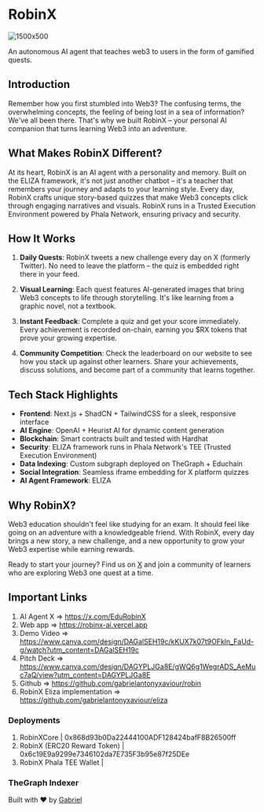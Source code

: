 # RobinX

![1500x500](https://github.com/user-attachments/assets/7dd78636-85e3-4de3-adae-980f99c20271)

An autonomous AI agent that teaches web3 to users in the form of gamified quests.

## Introduction

Remember how you first stumbled into Web3? The confusing terms, the overwhelming concepts, the feeling of being lost in a sea of information? We've all been there. That's why we built RobinX – your personal AI companion that turns learning Web3 into an adventure.

## What Makes RobinX Different?

At its heart, RobinX is an AI agent with a personality and memory. Built on the ELIZA framework, it's not just another chatbot – it's a teacher that remembers your journey and adapts to your learning style. Every day, RobinX crafts unique story-based quizzes that make Web3 concepts click through engaging narratives and visuals. RobinX runs in a Trusted Execution Environment powered by Phala Network, ensuring privacy and security.

## How It Works

1. **Daily Quests**: RobinX tweets a new challenge every day on X (formerly Twitter). No need to leave the platform – the quiz is embedded right there in your feed.

2. **Visual Learning**: Each quest features AI-generated images that bring Web3 concepts to life through storytelling. It's like learning from a graphic novel, not a textbook.

3. **Instant Feedback**: Complete a quiz and get your score immediately. Every achievement is recorded on-chain, earning you $RX tokens that prove your growing expertise.

4. **Community Competition**: Check the leaderboard on our website to see how you stack up against other learners. Share your achievements, discuss solutions, and become part of a community that learns together.

## Tech Stack Highlights

- **Frontend**: Next.js + ShadCN + TailwindCSS for a sleek, responsive interface
- **AI Engine**: OpenAI + Heurist AI for dynamic content generation
- **Blockchain**: Smart contracts built and tested with Hardhat
- **Security**: ELIZA framework runs in Phala Network's TEE (Trusted Execution Environment)
- **Data Indexing**: Custom subgraph deployed on TheGraph + Educhain
- **Social Integration**: Seamless iframe embedding for X platform quizzes
- **AI Agent Framework**: ELIZA

## Why RobinX?

Web3 education shouldn't feel like studying for an exam. It should feel like going on an adventure with a knowledgeable friend. With RobinX, every day brings a new story, a new challenge, and a new opportunity to grow your Web3 expertise while earning rewards.

Ready to start your journey? Find us on [X](https://x.com/EduRobinX) and join a community of learners who are exploring Web3 one quest at a time.

## Important Links

1. AI Agent X => https://x.com/EduRobinX
2. Web app => https://robinx-ai.vercel.app
3. Demo Video => https://www.canva.com/design/DAGalSEH19c/kKUX7k07t9OFkln_FaUd-g/watch?utm_content=DAGalSEH19c
4. Pitch Deck => https://www.canva.com/design/DAGYPLJGa8E/gWQ6g1WegrADS_AeMuc7aQ/view?utm_content=DAGYPLJGa8E
5. Github => https://github.com/gabrielantonyxaviour/robin
6. RobinX Eliza implementation => https://github.com/gabrielantonyxaviour/eliza

### Deployments

1. RobinXCore | 0x868d93b0Da22444100ADF128424bafF8B26500ff
2. RobinX (ERC20 Reward Token) | 0x6c19E9a9299e7346102da7E735F3b95e87f25DEe
3. RobinX Phala TEE Wallet | 

### TheGraph Indexer 

Built with ❤️ by [Gabriel](https://x.com/gabrielaxyeth)
